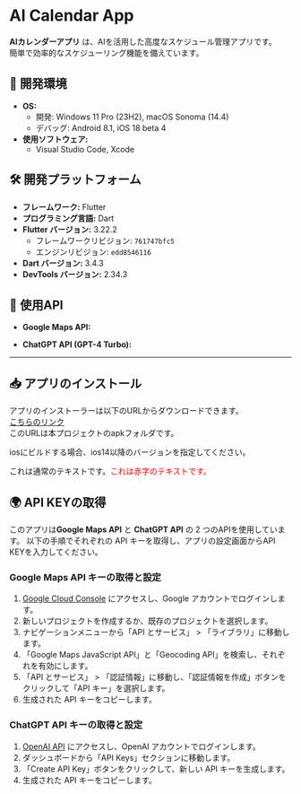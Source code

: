 # AI Calendar App

**AIカレンダーアプリ** は、AIを活用した高度なスケジュール管理アプリです。  
簡単で効率的なスケジューリング機能を備えています。   

## 📱 開発環境

- **OS:**
  - 開発: Windows 11 Pro (23H2), macOS Sonoma (14.4)
  - デバッグ: Android 8.1, iOS 18 beta 4
- **使用ソフトウェア:**
  - Visual Studio Code, Xcode

## 🛠️ 開発プラットフォーム

- **フレームワーク:** Flutter
- **プログラミング言語:** Dart
- **Flutter バージョン:** 3.22.2
  - フレームワークリビジョン: `761747bfc5`
  - エンジンリビジョン: `edd8546116`
- **Dart バージョン:** 3.4.3
- **DevTools バージョン:** 2.34.3

## 🔌 使用API

- **Google Maps API:**  
  
- **ChatGPT API (GPT-4 Turbo):**  

---
## 📥 アプリのインストール

アプリのインストーラーは以下のURLからダウンロードできます。  
  [こちらのリンク](https://github.com/kanamecode/AI-calendar-app/blob/main/apk/AI%20Calendar%20App.apk)  
このURLは本プロジェクトのapkフォルダです。  

iosにビルドする場合、ios14以降のバージョンを指定してください。

これは通常のテキストです。<font color="red">これは赤字のテキストです。</font>


## 🌍 API KEYの取得

このアプリは**Google Maps API** と **ChatGPT API** の 2 つのAPIを使用しています。
以下の手順でそれぞれの API キーを取得し、アプリの設定画面からAPI KEYを入力してください。

### Google Maps API キーの取得と設定

1. [Google Cloud Console](https://console.cloud.google.com/) にアクセスし、Google アカウントでログインします。
2. 新しいプロジェクトを作成するか、既存のプロジェクトを選択します。
3. ナビゲーションメニューから「API とサービス」 > 「ライブラリ」に移動します。
4. 「Google Maps JavaScript API」と「Geocoding API」を検索し、それぞれを有効にします。
5. 「API とサービス」 > 「認証情報」に移動し、「認証情報を作成」ボタンをクリックして「API キー」を選択します。
6. 生成された API キーをコピーします。

### ChatGPT API キーの取得と設定

1. [OpenAI API](https://platform.openai.com/) にアクセスし、OpenAI アカウントでログインします。
2. ダッシュボードから「API Keys」セクションに移動します。
3. 「Create API Key」ボタンをクリックして、新しい API キーを生成します。
4. 生成された API キーをコピーします。

